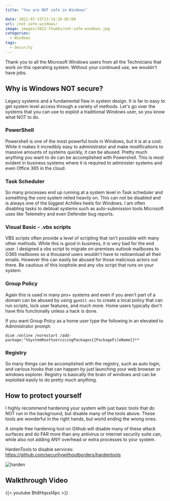 ```yaml
---
title: "You are NOT safe in Windows"

date: 2022-07-15T13:14:39-05:00
url: /not-safe-windows/
image: images/2022-thumbs/not-safe-windows.jpg
categories:
  - Windows
tags:
  - Security
---
```

Thank you to all the Microsoft Windows users from all the Technicians that work on this operating system. Without your continued use, we wouldn't have jobs. 
<!--more-->
## Why is Windows NOT secure?
Legacy systems and a fundamental flaw in system design. It is far to easy to get system level access through a variety of methods. Let's go over the systems that you can use to exploit a traditional Windows user, so you know what NOT to do. 

### PowerShell
Powershell is one of the most powerful tools in Windows, but it is at a cost. While it makes it incredibly easy to administrator and make modifications to massive amounts of systems quickly, it can be abused. Pretty much anything you want to do can be accomplished with Powershell. This is most evident in business systems where it is required to administer systems and even Office 365 in the cloud. 

### Task Scheduler
So many processes end up running at a system level in Task scheduler and something the core system relied heavily on. This can not be disabled and is always one of the biggest Achilles heels for Windows. I am often disabling tasks to debloat systems such as auto-submission tools Microsoft uses like Telemetry and even Defender bug reports. 

### Visual Basic - .vbs scripts
VBS scripts often provide a level of scripting that isn't possible with many other methods. While this is good in business, it is very bad for the end user. I designed a vbs script to migrate on-premises outlook mailboxes to O365 mailboxes so a thousand users wouldn't have to redownload all their emails. However this can easily be abused for those malicious actors out there. Be cautious of this loophole and any vbs script that runs on your system. 

### Group Policy
Again this is used in many pro+ systems and even if you aren't part of a domain can be abused by using `gpedit.msc` to create a local policy that can run scripts, lock user features, and much more. Home users typically don't have this functionally unless a hack is done. 

If you want Group Polcy as a home user type the following in an elevated to Administrator prompt:
```
dism /online /norestart /add-package:"%SystemRoot%servicingPackages{{PackageFileName}}**
```

### Registry
So many things can be accomplished with the registry, such as auto login, and various hooks that can happen by just launching your web browser or windows explorer. Registry is basically the brain of windows and can be exploited easily to do pretty much anything.

## How to protect yourself
I highly recommend hardening your system with just basic tools that do NOT run in the background, but disable many of the tools above. These tools are wonderful in the right hands, but world ending the wrong ones. 

A simple free hardening tool on Github will disable many of these attack surfaces and do FAR more than any antivirus or internet security suite can, while also not adding ANY overhead or extra processes to your system. 

HardenTools to disable services: <https://github.com/securitywithoutborders/hardentools>

![harden](/images/2022/hardentools.png)

## Walkthrough Video

{{< youtube Bh8HqxxI4pc >}}



